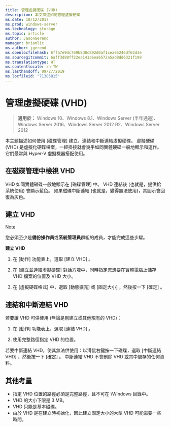 ```yaml
---
title: 管理虛擬硬碟 (VHD)
description: 本文描述如何管理虛擬硬碟
ms.date: 10/12/2017
ms.prod: windows-server
ms.technology: storage
ms.topic: article
author: JasonGerend
manager: brianlic
ms.author: jgerend
ms.openlocfilehash: 6ffa7e9dc769b8d8c892d0af1ceae5246df62d3e
ms.sourcegitcommit: 6aff3d88ff22ea141a6ea6572a5ad8dd6321f199
ms.translationtype: HT
ms.contentlocale: zh-TW
ms.lasthandoff: 09/27/2019
ms.locfileid: "71385815"
---
```

# <a name="manage-virtual-hard-disks-vhd"></a>管理虛擬硬碟 (VHD)

> **適用於：** Windows 10、Windows 8.1、Windows Server (半年通道)、Windows Server 2016、Windows Server 2012 R2、Windows Server 2012

本主題描述如何使用 [磁碟管理] 建立、連結和中斷連結虛擬硬碟。 虛擬硬碟 (VHD) 是虛擬化硬碟檔案，一經掛接就會幾乎如同實體硬碟一般地顯示和運作。 它們最常與 Hyper-V 虛擬機器搭配使用。 

## <a name="viewing-vhds-in-disk-management"></a>在磁碟管理中檢視 VHD

VHD 如同實體磁碟一般地顯示在 [磁碟管理] 中。 VHD 連結後 (也就是，提供給系統使用) 會顯示藍色。 如果磁碟中斷連結 (也就是，變得無法使用)，其圖示會回復為灰色。

## <a name="creating-a-vhd"></a>建立 VHD

> [!NOTE]
> 您必須至少是**備份操作員**或**系統管理員**群組的成員，才能完成這些步驟。

**建立 VHD**

1.  在 [動作]  功能表上，選取 [建立 VHD]  。

2.  在 [建立並連結虛擬硬碟]  對話方塊中，同時指定您想要在實體電腦上儲存 VHD 檔案的位置及 VHD 大小。

3.  在 [虛擬硬碟格式]  中，選取 [動態擴充]  或 [固定大小]  ，然後按一下 [確定]  。

## <a name="attaching-and-detaching-a-vhd"></a>連結和中斷連結 VHD

若要讓 VHD 可供使用 (無論是剛建立或其他現有的 VHD)： 

1. 在 [動作]  功能表上，選取 [連結 VHD]  。

2. 使用完整路徑指定 VHD 的位置。

若要中斷連結 VHD，使其無法供使用：以滑鼠右鍵按一下磁碟，選取 [中斷連結 VHD]  ，然後按一下 [確定]  。 中斷連結 VHD 不會刪除 VHD 或其中儲存的任何資料。

## <a name="additional-considerations"></a>其他考量

-   指定 VHD 位置的路徑必須是完整路徑，且不可在 \\Windows 目錄中。
-   VHD 的大小下限是 3 MB。
-   VHD 只能是基本磁碟。
-   由於 VHD 是在建立時初始化，因此建立固定大小的大型 VHD 可能需要一些時間。
